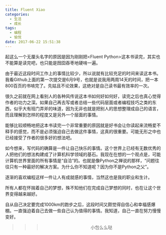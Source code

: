 ```yaml
---
title: Fluent Xiao
categories:
  - 生活
  - 成长
tags:
  - 编程
  - 愉悦
date: 2017-06-22 15:51:38
---
```


起这么一个无厘头名字的原因是因为刚刚把\<Fluent Python>这本书读完，其实也不能算是读完吧，也只能是囫囵吞枣地硬啃一遍。

由于最近这段时间工作上的事情比较少，所以说就有比较充足的时间来读这本书。我看Github上面的第一次提交是6月9号，也就是说我用两周14天的时间，把一本800百页的书啃完了。先姑且不论效果，这绝对是自己读书最有效率的一次。

很久之前就在网上看别人的各种风传说这本书如何好如何好，读完之后也真心觉得作者的功力之深。如果自己再去写或者总结一些代码层面或者编程技巧之类的东西，似乎大有班门弄斧的味道，因为无非也就是把别人的思想整理成自己的语言，而且理解到怎样的程度又是另外一个层面的事情。

能够比较顺畅地把这本书读完一个非常重要的原因就是好书会让你读起来流畅爱不释手的感觉，而不是必须强迫自己去做这件事情，这真的很重要。可能无形之中也已经接受了作者的很多好的想法吧。

如今想来，写代码的确算是一件让自己快乐的事情。这个世界上已经有无数优秀的人把他们的想法构建成了计算机科学领域的基石。我现在在想的一个观点是，可能计算机世界里面的所有事情是“自洽”的。也就是像Python之禅说的那样，“问题往往只有一种最好的解决方案。为什么你不知道呢？因为你不是Python之父”。

逐渐的喜欢编程这样一件让人有成就感的事情，当然这也是我的职业和生计。

所有人都在怀揣着自己的梦想，殊不知他们在完成自己梦想的同时，也在让这个世界变得越来越好。

自从自己决定要完成1000km的跑步之后，这段时间又颇觉得自信心和幸福感爆棚。一直强迫着自己去做一些自己认为值得的事情。我知道，自己一直在努力慢慢变好。


>>><div align=center>小包么么哒</div>